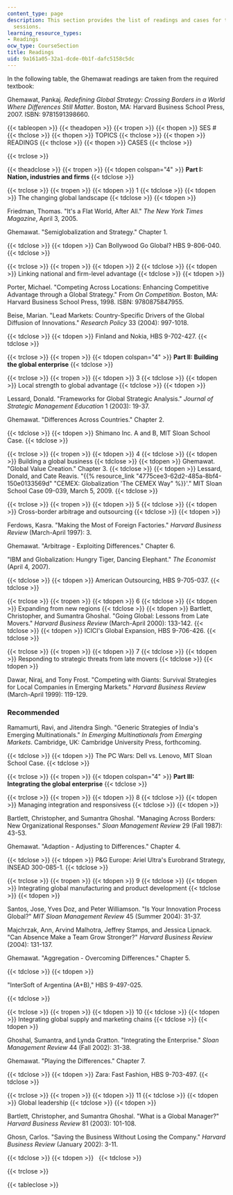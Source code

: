 ```yaml
---
content_type: page
description: This section provides the list of readings and cases for the lecture
  sessions.
learning_resource_types:
- Readings
ocw_type: CourseSection
title: Readings
uid: 9a161a05-32a1-dcde-0b1f-dafc5158c5dc
---
```


In the following table, the Ghemawat readings are taken from the required textbook:

Ghemawat, Pankaj. _Redefining Global Strategy: Crossing Borders in a World Where Differences Still Matter_. Boston, MA: Harvard Business School Press, 2007. ISBN: 9781591398660.

{{< tableopen >}}
{{< theadopen >}}
{{< tropen >}}
{{< thopen >}}
SES #
{{< thclose >}}
{{< thopen >}}
TOPICS
{{< thclose >}}
{{< thopen >}}
READINGS
{{< thclose >}}
{{< thopen >}}
CASES
{{< thclose >}}

{{< trclose >}}

{{< theadclose >}}
{{< tropen >}}
{{< tdopen colspan="4" >}}
**Part I: Nation, industries and firms**
{{< tdclose >}}

{{< trclose >}}
{{< tropen >}}
{{< tdopen >}}
1
{{< tdclose >}}
{{< tdopen >}}
The changing global landscape
{{< tdclose >}}
{{< tdopen >}}


Friedman, Thomas. "It's a Flat World, After All." _The New York Times Magazine_, April 3, 2005.

Ghemawat. "Semiglobalization and Strategy." Chapter 1.


{{< tdclose >}}
{{< tdopen >}}
Can Bollywood Go Global? HBS 9-806-040.
{{< tdclose >}}

{{< trclose >}}
{{< tropen >}}
{{< tdopen >}}
2
{{< tdclose >}}
{{< tdopen >}}
Linking national and firm-level advantage
{{< tdclose >}}
{{< tdopen >}}


Porter, Michael. "Competing Across Locations: Enhancing Competitive Advantage through a Global Strategy." From _On Competition_. Boston, MA: Harvard Business School Press, 1998. ISBN: 9780875847955.

Beise, Marian. "Lead Markets: Country-Specific Drivers of the Global Diffusion of Innovations." _Research Policy_ 33 (2004): 997-1018.


{{< tdclose >}}
{{< tdopen >}}
Finland and Nokia, HBS 9-702-427.
{{< tdclose >}}

{{< trclose >}}
{{< tropen >}}
{{< tdopen colspan="4" >}}
**Part II: Building the global enterprise**
{{< tdclose >}}

{{< trclose >}}
{{< tropen >}}
{{< tdopen >}}
3
{{< tdclose >}}
{{< tdopen >}}
Local strength to global advantage
{{< tdclose >}}
{{< tdopen >}}


Lessard, Donald. "Frameworks for Global Strategic Analysis." _Journal of Strategic Management Education_ 1 (2003): 19-37.

Ghemawat. "Differences Across Countries." Chapter 2.


{{< tdclose >}}
{{< tdopen >}}
Shimano Inc. A and B, MIT Sloan School Case.
{{< tdclose >}}

{{< trclose >}}
{{< tropen >}}
{{< tdopen >}}
4
{{< tdclose >}}
{{< tdopen >}}
Building a global business
{{< tdclose >}}
{{< tdopen >}}
Ghemawat. "Global Value Creation." Chapter 3.
{{< tdclose >}}
{{< tdopen >}}
Lessard, Donald, and Cate Reavis. "{{% resource_link "4775cee3-62d2-485a-8bf4-150e0133569d" "CEMEX: Globalization 'The CEMEX Way" %}}'." MIT Sloan School Case 09-039, March 5, 2009.
{{< tdclose >}}

{{< trclose >}}
{{< tropen >}}
{{< tdopen >}}
5
{{< tdclose >}}
{{< tdopen >}}
Cross-border arbitrage and outsourcing
{{< tdclose >}}
{{< tdopen >}}


Ferdows, Kasra. "Making the Most of Foreign Factories." _Harvard Business Review_ (March-April 1997): 3.

Ghemawat. "Arbitrage - Exploiting Differences." Chapter 6.

"IBM and Globalization: Hungry Tiger, Dancing Elephant." _The Economist_ (April 4, 2007).


{{< tdclose >}}
{{< tdopen >}}
American Outsourcing, HBS 9-705-037.
{{< tdclose >}}

{{< trclose >}}
{{< tropen >}}
{{< tdopen >}}
6
{{< tdclose >}}
{{< tdopen >}}
Expanding from new regions
{{< tdclose >}}
{{< tdopen >}}
Bartlett, Christopher, and Sumantra Ghoshal. "Going Global: Lessons from Late Movers." _Harvard Business Review_ (March-April 2000): 133-142.
{{< tdclose >}}
{{< tdopen >}}
ICICI's Global Expansion, HBS 9-706-426.
{{< tdclose >}}

{{< trclose >}}
{{< tropen >}}
{{< tdopen >}}
7
{{< tdclose >}}
{{< tdopen >}}
Responding to strategic threats from late movers
{{< tdclose >}}
{{< tdopen >}}


Dawar, Niraj, and Tony Frost. "Competing with Giants: Survival Strategies for Local Companies in Emerging Markets." _Harvard Business Review_ (March-April 1999): 119-129.

### Recommended

Ramamurti, Ravi, and Jitendra Singh. "Generic Strategies of India's Emerging Multinationals." _In Emerging Multinationals from Emerging Markets_. Cambridge, UK: Cambridge University Press, forthcoming.


{{< tdclose >}}
{{< tdopen >}}
The PC Wars: Dell vs. Lenovo, MIT Sloan School Case.
{{< tdclose >}}

{{< trclose >}}
{{< tropen >}}
{{< tdopen colspan="4" >}}
**Part III: Integrating the global enterprise**
{{< tdclose >}}

{{< trclose >}}
{{< tropen >}}
{{< tdopen >}}
8
{{< tdclose >}}
{{< tdopen >}}
Managing integration and responsivess
{{< tdclose >}}
{{< tdopen >}}


Bartlett, Christopher, and Sumantra Ghoshal. "Managing Across Borders: New Organizational Responses." _Sloan Management Review_ 29 (Fall 1987): 43-53.

Ghemawat. "Adaption - Adjusting to Differences." Chapter 4.


{{< tdclose >}}
{{< tdopen >}}
P&G Europe: Ariel Ultra's Eurobrand Strategy, INSEAD 300-085-1.
{{< tdclose >}}

{{< trclose >}}
{{< tropen >}}
{{< tdopen >}}
9
{{< tdclose >}}
{{< tdopen >}}
Integrating global manufacturing and product development
{{< tdclose >}}
{{< tdopen >}}


Santos, Jose, Yves Doz, and Peter Williamson. "Is Your Innovation Process Global?" _MIT Sloan Management Review_ 45 (Summer 2004): 31-37.

Majchrzak, Ann, Arvind Malhotra, Jeffrey Stamps, and Jessica Lipnack. "Can Absence Make a Team Grow Stronger?" _Harvard Business Review_ (2004): 131-137.

Ghemawat. "Aggregation - Overcoming Differences." Chapter 5.


{{< tdclose >}}
{{< tdopen >}}


"InterSoft of Argentina (A+B)," HBS 9-497-025.


{{< tdclose >}}

{{< trclose >}}
{{< tropen >}}
{{< tdopen >}}
10
{{< tdclose >}}
{{< tdopen >}}
Integrating global supply and marketing chains
{{< tdclose >}}
{{< tdopen >}}


Ghoshal, Sumantra, and Lynda Gratton. "Integrating the Enterprise." _Sloan Management Review_ 44 (Fall 2002): 31-38.

Ghemawat. "Playing the Differences." Chapter 7.


{{< tdclose >}}
{{< tdopen >}}
Zara: Fast Fashion, HBS 9-703-497.
{{< tdclose >}}

{{< trclose >}}
{{< tropen >}}
{{< tdopen >}}
11
{{< tdclose >}}
{{< tdopen >}}
Global leadership
{{< tdclose >}}
{{< tdopen >}}


Bartlett, Christopher, and Sumantra Ghoshal. "What is a Global Manager?" _Harvard Business Review_ 81 (2003): 101-108.

Ghosn, Carlos. "Saving the Business Without Losing the Company." _Harvard Business Review_ (January 2002): 3-11.


{{< tdclose >}}
{{< tdopen >}}
 
{{< tdclose >}}

{{< trclose >}}

{{< tableclose >}}